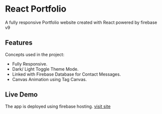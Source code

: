 # React Portfolio

A fully responsive Portfolio website created with React powered by firebase v9

## Features
Concepts used in the project:
* Fully Responsive.
* Dark/ Light Toggle Theme Mode.
* Linked with Firebase Database for Contact Messages.
* Canvas Animation using Tag Canvas.


## Live Demo
The app is deployed using firebase hosting. [visit site](https://nilesh-yadav-9986b.web.app/)
